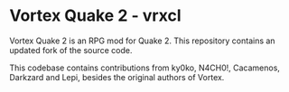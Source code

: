 Vortex Quake 2 - vrxcl
=====

Vortex Quake 2 is an RPG mod for Quake 2.
This repository contains an updated fork of the source code.

This codebase contains contributions from ky0ko, N4CH0!, Cacamenos, Darkzard and Lepi, besides the original
authors of Vortex.
